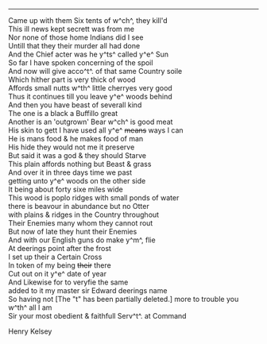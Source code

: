 ---

Came up with them Six tents of w^ch^, they kill'd\
This ill news kept secrett was from me\
Nor none of those home Indians did I see\
Untill that they their murder all had done\
And the Chief acter was he y^ts^ called y^e^ Sun\
So far I have spoken concerning of the spoil\
And now will give acco^t^. of that same Country soile\
Which hither part is very thick of wood\
Affords small nutts w^th^ little cherryes very good\
Thus it continues till you leave y^e^ woods behind\
And then you have beast of severall kind\
The one is a black a Buffillo great\
Another is an 'outgrown' Bear w^ch^ is good meat\
His skin to gett I have used all y^e^ ~~means~~ ways I can\
He is mans food & he makes food of man\
His hide they would not me it preserve\
But said it was a god & they should Starve\
This plain affords nothing but Beast & grass\
And over it in three days time we past\
getting unto y^e^ woods on the other side\
It being about forty sixe miles wide\
This wood is poplo ridges with small ponds of water\
there is beavour in abundance but no Otter\
with plains & ridges in the Country throughout\
Their Enemies many whom they cannot rout\
But now of late they hunt their Enemies\
And with our English guns do make y^m^, flie\
At deerings point after the frost\
I set up their a Certain Cross\
In token of my being ~~their~~ there\
Cut out on it y^e^ date of year\
And Likewise for to veryfie the same\
added to it my master sir Edward deerings name\
So having not [The "t" has been partially deleted.] more to trouble you w^th^ all I am\
Sir your most obedient & faithfull Serv^t^. at Command

Henry Kelsey
